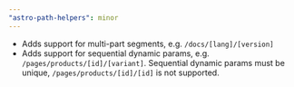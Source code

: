 ```yaml
---
"astro-path-helpers": minor
---
```


- Adds support for multi-part segments, e.g. `/docs/[lang]/[version]`
- Adds support for sequential dynamic params, e.g. `/pages/products/[id]/[variant]`. Sequential dynamic params must be unique, `/pages/products/[id]/[id]` is not supported.
